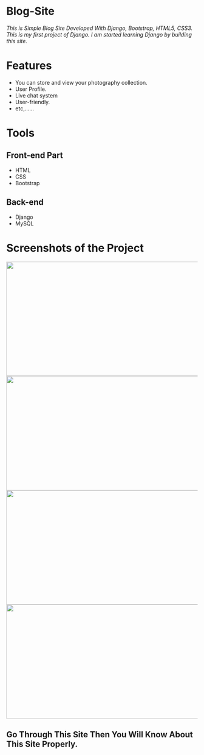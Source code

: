 # Blog-Site
*This is Simple Blog Site Developed With Django, Bootstrap, HTML5, CSS3. This is my first project of Django. I am started learning Django by building this site.*

# Features
* You can store and view your photography collection.
* User Profile.
* Live chat system
* User-friendly.
* etc,......

# Tools
## Front-end Part
* HTML
* CSS
* Bootstrap
## Back-end
* Django
* MySQL


# Screenshots of the Project
<p align="center">
  <img width="660" height="300" src="static/image/a.png">
  <img width="660" height="300" src="static/image/b.png">
  <img width="660" height="300" src="static/image/c.png">
  <img width="660" height="300" src="static/image/d.png">
</p>



## Go Through This Site Then You Will Know About This Site Properly.
